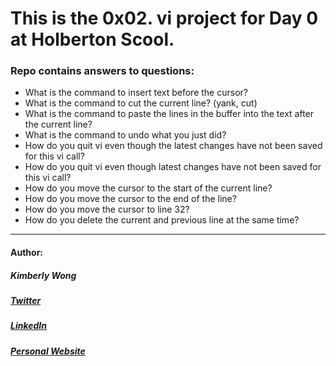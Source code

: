 # This is the 0x02. vi project for Day 0 at Holberton Scool.

### Repo contains answers to questions:
* What is the command to insert text before the cursor?
* What is the command to cut the current line? (yank, cut)
* What is the command to paste the lines in the buffer into the text after the current line?
* What is the command to undo what you just did?
* How do you quit vi even though the latest changes have not been saved for this vi call?
* How do you quit vi even though latest changes have not been saved for this vi call?
* How do you move the cursor to the start of the current line?
* How do you move the cursor to the end of the line?
* How do you move the cursor to line 32?
* How do you delete the current and previous line at the same time?

------

#### Author:
##### Kimberly Wong
##### [Twitter](http://twitter.com/kjowong)
##### [LinkedIn](https://www.linkedin.com/in/kimberlyjowong)
##### [Personal Website](https://kimberlywong.com/)
